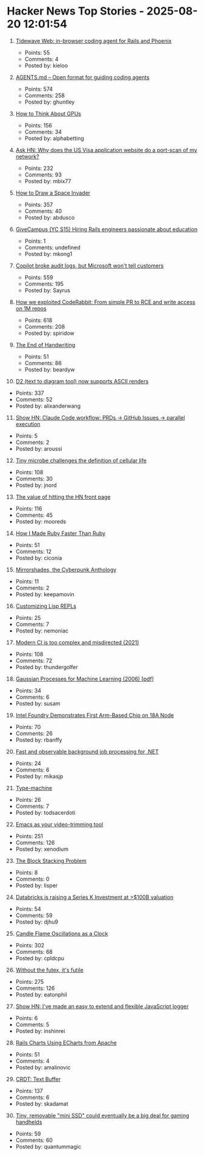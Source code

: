 # Hacker News Top Stories - 2025-08-20 12:01:54

1. [Tidewave Web: in-browser coding agent for Rails and Phoenix](https://tidewave.ai/blog/tidewave-web-phoenix-rails)
   - Points: 55
   - Comments: 4
   - Posted by: kieloo

2. [AGENTS.md – Open format for guiding coding agents](https://agents.md/)
   - Points: 574
   - Comments: 258
   - Posted by: ghuntley

3. [How to Think About GPUs](https://jax-ml.github.io/scaling-book/gpus/)
   - Points: 156
   - Comments: 34
   - Posted by: alphabetting

4. [Ask HN: Why does the US Visa application website do a port-scan of my network?](undefined)
   - Points: 232
   - Comments: 93
   - Posted by: mbix77

5. [How to Draw a Space Invader](https://muffinman.io/blog/invaders/)
   - Points: 357
   - Comments: 40
   - Posted by: abdusco

6. [GiveCampus (YC S15) Hiring Rails engineers passionate about education](https://givecampus.breezy.hr/p/0c4a97691730)
   - Points: 1
   - Comments: undefined
   - Posted by: mkong1

7. [Copilot broke audit logs, but Microsoft won't tell customers](https://pistachioapp.com/blog/copilot-broke-your-audit-log)
   - Points: 559
   - Comments: 195
   - Posted by: Sayrus

8. [How we exploited CodeRabbit: From simple PR to RCE and write access on 1M repos](https://research.kudelskisecurity.com/2025/08/19/how-we-exploited-coderabbit-from-a-simple-pr-to-rce-and-write-access-on-1m-repositories/)
   - Points: 618
   - Comments: 208
   - Posted by: spiridow

9. [The End of Handwriting](https://www.wired.com/story/the-end-of-handwriting/)
   - Points: 51
   - Comments: 86
   - Posted by: beardyw

10. [D2 (text to diagram tool) now supports ASCII renders](https://d2lang.com/blog/ascii/)
   - Points: 337
   - Comments: 52
   - Posted by: alixanderwang

11. [Show HN: Claude Code workflow: PRDs → GitHub Issues → parallel execution](https://github.com/automazeio/ccpm)
   - Points: 5
   - Comments: 2
   - Posted by: aroussi

12. [Tiny microbe challenges the definition of cellular life](https://nautil.us/a-rogue-new-life-form-1232095/)
   - Points: 108
   - Comments: 30
   - Posted by: jnord

13. [The value of hitting the HN front page](https://www.mooreds.com/wordpress/archives/3530)
   - Points: 116
   - Comments: 45
   - Posted by: mooreds

14. [How I Made Ruby Faster Than Ruby](https://noteflakes.com/articles/2025-08-18-how-to-make-ruby-faster)
   - Points: 51
   - Comments: 12
   - Posted by: ciconia

15. [Mirrorshades, the Cyberpunk Anthology](https://www.rudyrucker.com/mirrorshades/HTML/)
   - Points: 11
   - Comments: 2
   - Posted by: keepamovin

16. [Customizing Lisp REPLs](https://aartaka.me/customize-repl.html)
   - Points: 25
   - Comments: 7
   - Posted by: nemoniac

17. [Modern CI is too complex and misdirected (2021)](https://gregoryszorc.com/blog/2021/04/07/modern-ci-is-too-complex-and-misdirected/)
   - Points: 108
   - Comments: 72
   - Posted by: thundergolfer

18. [Gaussian Processes for Machine Learning (2006) [pdf]](https://gaussianprocess.org/gpml/chapters/RW.pdf)
   - Points: 34
   - Comments: 6
   - Posted by: susam

19. [Intel Foundry Demonstrates First Arm-Based Chip on 18A Node](https://hothardware.com/news/intel-foundry-demos-deer-creek-falls-reference-soc)
   - Points: 70
   - Comments: 26
   - Posted by: rbanffy

20. [Fast and observable background job processing for .NET](https://github.com/mikasjp/BusyBee)
   - Points: 24
   - Comments: 6
   - Posted by: mikasjp

21. [Type-machine](https://arthi-chaud.github.io/posts/type-machine/)
   - Points: 26
   - Comments: 7
   - Posted by: todsacerdoti

22. [Emacs as your video-trimming tool](https://xenodium.com/emacs-as-your-video-trimming-tool)
   - Points: 251
   - Comments: 126
   - Posted by: xenodium

23. [The Block Stacking Problem](https://sites.pitt.edu/~jdnorton/Goodies/block_stacking/block_stacking.html)
   - Points: 8
   - Comments: 0
   - Posted by: lisper

24. [Databricks is raising a Series K Investment at >$100B valuation](https://www.databricks.com/company/newsroom/press-releases/databricks-raising-series-k-investment-100-billion-valuation)
   - Points: 54
   - Comments: 59
   - Posted by: djhu9

25. [Candle Flame Oscillations as a Clock](https://cpldcpu.com/2025/08/13/candle-flame-oscillations-as-a-clock/)
   - Points: 302
   - Comments: 68
   - Posted by: cpldcpu

26. [Without the futex, it's futile](https://h4x0r.org/futex/)
   - Points: 275
   - Comments: 126
   - Posted by: eatonphil

27. [Show HN: I've made an easy to extend and flexible JavaScript logger](https://github.com/inshinrei/halua)
   - Points: 6
   - Comments: 5
   - Posted by: inshinrei

28. [Rails Charts Using ECharts from Apache](https://github.com/railsjazz/rails_charts)
   - Points: 51
   - Comments: 4
   - Posted by: amalinovic

29. [CRDT: Text Buffer](https://madebyevan.com/algos/crdt-text-buffer/)
   - Points: 137
   - Comments: 6
   - Posted by: skadamat

30. [Tiny, removable "mini SSD" could eventually be a big deal for gaming handhelds](https://arstechnica.com/gadgets/2025/08/tiny-removable-mini-ssd-could-eventually-be-a-big-deal-for-gaming-handhelds/)
   - Points: 59
   - Comments: 60
   - Posted by: quantummagic


